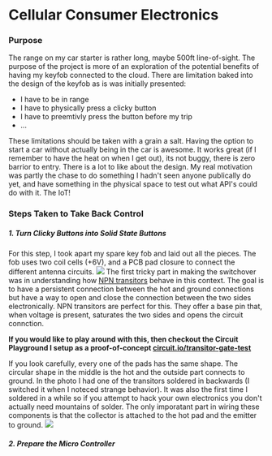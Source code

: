# Cellular Consumer Electronics
### Purpose
The range on my car starter is rather long, maybe 500ft line-of-sight. The purpose of the project is more of an exploration of the potential benefits of having my keyfob connected to the cloud. There are limitation baked into the design of the keyfob as is was initially presented:
- I have to be in range
- I have to physically press a clicky button
- I have to preemtivly press the button before my trip
- ...

These limitations should be taken with a grain a salt. Having the option to start a car without actually being in the car is awesome. It works great (if I remember to have the heat on when I get out), its not buggy, there is zero barrior to entry. There is a lot to like about the design.
My real motivation was partly the chase to do something I hadn't seen anyone publically do yet, and have something in the physical space to test out what API's could do with it. The IoT! 
### Steps Taken to Take Back Control
##### 1. Turn Clicky Buttons into Solid State Buttons
For this step, I took apart my spare key fob and laid out all the pieces. The fob uses two coil cells (+6V), and a PCB pad closure to connect the different antenna circuits. 
![](https://github.com/larryschirmer/cellular_keyfob/raw/master/pictures/29268450314_26b81df367_o.jpg)
The first tricky part in making the switchover was in understanding how [NPN transitors](https://en.wikipedia.org/wiki/Bipolar_junction_transistor) behave in this context. The goal is to have a persistent connection between the hot and ground connections but have a way to open and close the connection between the two sides electronically. NPN transitors are perfect for this. They offer a base pin that, when voltage is present, saturates the two sides and opens the circuit connction. 

**If you would like to play around with this, then checkout the Circuit Playground I setup as a proof-of-concept [circuit.io/transitor-gate-test](https://circuits.io/circuits/2788834-trasitor-gate-test)**

If you look carefully, every one of the pads has the same shape. The circular shape in the middle is the hot and the outside part connects to ground. In the photo I had one of the transitors soldered in backwards (I switched it when I noteced strange behavior). It was also the first time I soldered in a while so if you attempt to hack your own electronics you don't actually need mountains of solder. The only imporatant part in wiring these components is that the collector is attached to the hot pad and the emitter to ground.
![](https://github.com/larryschirmer/cellular_keyfob/raw/master/pictures/30944340735_527af00ef0_o.jpg)
##### 2. Prepare the Micro Controller
